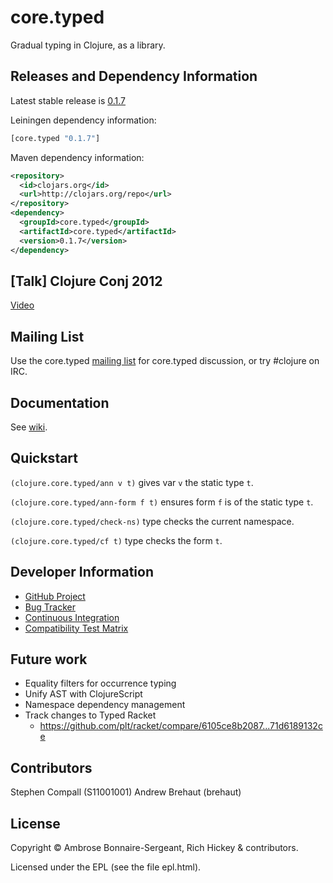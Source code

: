 # core.typed

Gradual typing in Clojure, as a library.

## Releases and Dependency Information

Latest stable release is [0.1.7](https://clojars.org/core.typed)

Leiningen dependency information:

```clojure
[core.typed "0.1.7"]
```

Maven dependency information:

```XML
<repository>
  <id>clojars.org</id>
  <url>http://clojars.org/repo</url>
</repository>
<dependency>
  <groupId>core.typed</groupId>
  <artifactId>core.typed</artifactId>
  <version>0.1.7</version>
</dependency>
```

## [Talk] Clojure Conj 2012

[Video](http://www.youtube.com/watch?v=wNhK8t3uLJU)

## Mailing List

Use the core.typed [mailing list](https://groups.google.com/forum/?fromgroups#!forum/clojure-core-typed) for core.typed discussion, 
or try #clojure on IRC.

## Documentation

See [wiki](https://github.com/clojure/core.typed/wiki).

## Quickstart

`(clojure.core.typed/ann v t)` gives var `v` the static type `t`.

`(clojure.core.typed/ann-form f t)` ensures form `f` is of the static type `t`.

`(clojure.core.typed/check-ns)` type checks the current namespace.

`(clojure.core.typed/cf t)` type checks the form `t`.

<!---
## Examples

(These don't completely type check yet)

* [clojure.core.typed.test.rbt](https://github.com/frenchy64/typed-clojure/blob/master/test/typed/test/rbt.clj) for examples of mutually recursive types and heterogenous maps
* [typed.test.core-logic](https://github.com/frenchy64/typed-clojure/blob/master/test/typed/test/core_logic.clj) for examples of typing (tightly coupled) datatypes and protocols
* [typed.test.example](https://github.com/frenchy64/typed-clojure/blob/master/test/typed/test/example.clj) for a few little examples of simple usage
-->

## Developer Information

- [GitHub Project](https://github.com/clojure/core.typed)
- [Bug Tracker](http://dev.clojure.org/jira/browse/CTYP)
- [Continuous Integration](http://build.clojure.org/job/core.typed/)
- [Compatibility Test Matrix](http://build.clojure.org/job/core.typed-test-matrix/)

## Future work

* Equality filters for occurrence typing
* Unify AST with ClojureScript
* Namespace dependency management
* Track changes to Typed Racket
  * https://github.com/plt/racket/compare/6105ce8b2087...71d6189132ce

## Contributors

Stephen Compall (S11001001)
Andrew Brehaut (brehaut)

## License

Copyright © Ambrose Bonnaire-Sergeant, Rich Hickey & contributors.

Licensed under the EPL (see the file epl.html).
